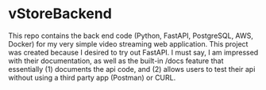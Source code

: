 # vStoreBackend
This repo contains the back end code (Python, FastAPI, PostgreSQL, AWS, Docker) for my very simple video streaming web application. This project was created because I desired to try out FastAPI. I must say, I am impressed with their documentation, as well as the built-in /docs feature that essentially (1) documents the api code, and (2) allows users to test their api without using a third party app (Postman) or CURL. 
